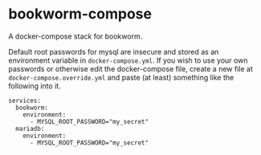 # bookworm-compose
A docker-compose stack for bookworm.

Default root passwords for mysql are insecure and stored as
an environment variable in `docker-compose.yml`. If you wish
to use your own passwords or otherwise edit the docker-compose file,
create a new file at `docker-compose.override.yml` and paste (at least)
something like the following into it.


```
services:
  bookworm:
    environment:
      - MYSQL_ROOT_PASSWORD="my_secret"
  mariadb:
    environment:
      - MYSQL_ROOT_PASSWORD="my_secret"
```
